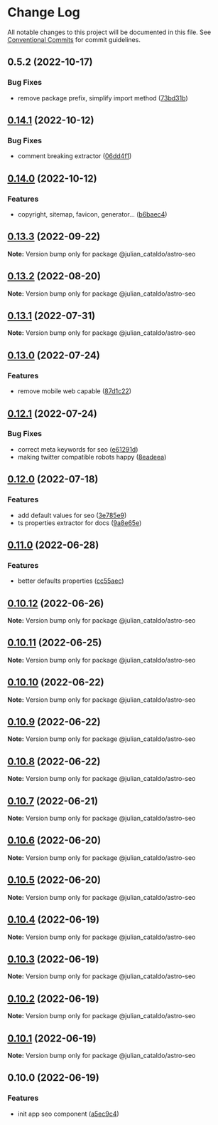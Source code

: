 # Change Log

All notable changes to this project will be documented in this file.
See [Conventional Commits](https://conventionalcommits.org) for commit guidelines.

## 0.5.2 (2022-10-17)


### Bug Fixes

* remove package prefix, simplify import method ([73bd31b](https://github.com/JulianCataldo/web-garden/commit/73bd31bf1f501624036a74a3f19c5bf83cc9c0a4))



## [0.14.1](https://github.com/JulianCataldo/web-garden/compare/@julian_cataldo/astro-seo@0.14.0...@julian_cataldo/astro-seo@0.14.1) (2022-10-12)


### Bug Fixes

* comment breaking extractor ([06dd4f1](https://github.com/JulianCataldo/web-garden/commit/06dd4f1278a4525c0dd2938bbadf2430b242d8be))



## [0.14.0](https://github.com/JulianCataldo/web-garden/compare/@julian_cataldo/astro-seo@0.13.3...@julian_cataldo/astro-seo@0.14.0) (2022-10-12)


### Features

* copyright, sitemap, favicon, generator… ([b6baec4](https://github.com/JulianCataldo/web-garden/commit/b6baec430ba9c4e8693d6bdc22a7baae2667e710))



## [0.13.3](https://github.com/JulianCataldo/web-garden/compare/@julian_cataldo/astro-seo@0.13.2...@julian_cataldo/astro-seo@0.13.3) (2022-09-22)

**Note:** Version bump only for package @julian_cataldo/astro-seo





## [0.13.2](https://github.com/JulianCataldo/web-garden/compare/@julian_cataldo/astro-seo@0.13.1...@julian_cataldo/astro-seo@0.13.2) (2022-08-20)

**Note:** Version bump only for package @julian_cataldo/astro-seo





## [0.13.1](https://github.com/JulianCataldo/web-garden/compare/@julian_cataldo/astro-seo@0.13.0...@julian_cataldo/astro-seo@0.13.1) (2022-07-31)

**Note:** Version bump only for package @julian_cataldo/astro-seo





## [0.13.0](https://github.com/JulianCataldo/web-garden/compare/@julian_cataldo/astro-seo@0.12.1...@julian_cataldo/astro-seo@0.13.0) (2022-07-24)


### Features

* remove mobile web capable ([87d1c22](https://github.com/JulianCataldo/web-garden/commit/87d1c22275381be50f6ba45f2cd8f3c528da04ec))



## [0.12.1](https://github.com/JulianCataldo/web-garden/compare/@julian_cataldo/astro-seo@0.12.0...@julian_cataldo/astro-seo@0.12.1) (2022-07-24)


### Bug Fixes

* correct meta keywords for seo ([e61291d](https://github.com/JulianCataldo/web-garden/commit/e61291d3c4f42ceda591f0ba9358de8db5608736))
* making twitter compatible robots happy ([8eadeea](https://github.com/JulianCataldo/web-garden/commit/8eadeea23673ef029109b308def53ec9c38e714d))



## [0.12.0](https://github.com/JulianCataldo/web-garden/compare/@julian_cataldo/astro-seo@0.11.0...@julian_cataldo/astro-seo@0.12.0) (2022-07-18)

### Features

- add default values for seo ([3e785e9](https://github.com/JulianCataldo/web-garden/commit/3e785e9217892d5966d97fbaed908c360c0315bb))
- ts properties extractor for docs ([9a8e65e](https://github.com/JulianCataldo/web-garden/commit/9a8e65ed1b11f5ab70596fad34bd839cb41ee7dc))

## [0.11.0](https://github.com/JulianCataldo/web-garden/compare/@julian_cataldo/astro-seo@0.10.12...@julian_cataldo/astro-seo@0.11.0) (2022-06-28)

### Features

- better defaults properties ([cc55aec](https://github.com/JulianCataldo/web-garden/commit/cc55aecd0ea8051ab268c391cb5a28372d7ca896))

## [0.10.12](https://github.com/JulianCataldo/web-garden/compare/@julian_cataldo/astro-seo@0.10.11...@julian_cataldo/astro-seo@0.10.12) (2022-06-26)

**Note:** Version bump only for package @julian_cataldo/astro-seo

## [0.10.11](https://github.com/JulianCataldo/web-garden/compare/@julian_cataldo/astro-seo@0.10.10...@julian_cataldo/astro-seo@0.10.11) (2022-06-25)

**Note:** Version bump only for package @julian_cataldo/astro-seo

## [0.10.10](https://github.com/JulianCataldo/web-garden/compare/@julian_cataldo/astro-seo@0.10.9...@julian_cataldo/astro-seo@0.10.10) (2022-06-22)

**Note:** Version bump only for package @julian_cataldo/astro-seo

## [0.10.9](https://github.com/JulianCataldo/web-garden/compare/@julian_cataldo/astro-seo@0.10.8...@julian_cataldo/astro-seo@0.10.9) (2022-06-22)

**Note:** Version bump only for package @julian_cataldo/astro-seo

## [0.10.8](https://github.com/JulianCataldo/web-garden/compare/@julian_cataldo/astro-seo@0.10.7...@julian_cataldo/astro-seo@0.10.8) (2022-06-22)

**Note:** Version bump only for package @julian_cataldo/astro-seo

## [0.10.7](https://github.com/JulianCataldo/web-garden/compare/@julian_cataldo/astro-seo@0.10.6...@julian_cataldo/astro-seo@0.10.7) (2022-06-21)

**Note:** Version bump only for package @julian_cataldo/astro-seo

## [0.10.6](https://github.com/JulianCataldo/web-garden/compare/@julian_cataldo/astro-seo@0.10.5...@julian_cataldo/astro-seo@0.10.6) (2022-06-20)

**Note:** Version bump only for package @julian_cataldo/astro-seo

## [0.10.5](https://github.com/JulianCataldo/web-garden/compare/@julian_cataldo/astro-seo@0.10.4...@julian_cataldo/astro-seo@0.10.5) (2022-06-20)

**Note:** Version bump only for package @julian_cataldo/astro-seo

## [0.10.4](https://github.com/JulianCataldo/web-garden/compare/@julian_cataldo/astro-seo@0.10.3...@julian_cataldo/astro-seo@0.10.4) (2022-06-19)

**Note:** Version bump only for package @julian_cataldo/astro-seo

## [0.10.3](https://github.com/JulianCataldo/web-garden/compare/@julian_cataldo/astro-seo@0.10.2...@julian_cataldo/astro-seo@0.10.3) (2022-06-19)

**Note:** Version bump only for package @julian_cataldo/astro-seo

## [0.10.2](https://github.com/JulianCataldo/web-garden/compare/@julian_cataldo/astro-seo@0.10.1...@julian_cataldo/astro-seo@0.10.2) (2022-06-19)

**Note:** Version bump only for package @julian_cataldo/astro-seo

## [0.10.1](https://github.com/JulianCataldo/web-garden/compare/@julian_cataldo/astro-seo@0.10.0...@julian_cataldo/astro-seo@0.10.1) (2022-06-19)

**Note:** Version bump only for package @julian_cataldo/astro-seo

## 0.10.0 (2022-06-19)

### Features

- init app seo component ([a5ec9c4](https://github.com/JulianCataldo/web-garden/commit/a5ec9c4e6de454addc0b9c499d28f0f6b3ea3515))
